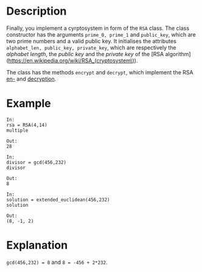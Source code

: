 
# Description
Finally, you implement a cyrptosystem in form of the `RSA` class.
The class constructor has the arguments `prime_0, prime_1` and `public_key`,
which are two prime numbers and a valid public key.
It initialises the attributes `alphabet_len, public_key, private_key`,
which are respectively the *alphabet length*, the *public key* and the *private key*
of the [RSA algorithm](https://en.wikipedia.org/wiki/RSA_(cryptosystem\)).

The class has the methods `encrypt` and `decrypt`, which implement the RSA
[en-](https://en.wikipedia.org/wiki/RSA_(cryptosystem)#Encryption) and
[decryption](https://en.wikipedia.org/wiki/RSA_(cryptosystem)#Encryption).



# Example
```
In:
rsa = RSA(4,14)
multiple

Out:
28

In:
divisor = gcd(456,232)
divisor

Out:
8

In:
solution = extended_euclidean(456,232)
solution

Out:
(8, -1, 2)
```

# Explanation
`gcd(456,232) = 8` and `8 = -456 + 2*232`.
